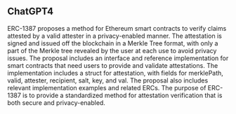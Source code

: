 ## ChatGPT4

ERC-1387 proposes a method for Ethereum smart contracts to verify claims attested by a valid attester in a privacy-enabled manner. The attestation is signed and issued off the blockchain in a Merkle Tree format, with only a part of the Merkle tree revealed by the user at each use to avoid privacy issues. The proposal includes an interface and reference implementation for smart contracts that need users to provide and validate attestations. The implementation includes a struct for attestation, with fields for merklePath, valid, attester, recipient, salt, key, and val. The proposal also includes relevant implementation examples and related ERCs. The purpose of ERC-1387 is to provide a standardized method for attestation verification that is both secure and privacy-enabled.

